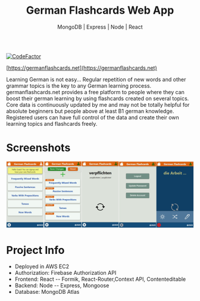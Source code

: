 <p align="center">
  <h1 align="center">German Flashcards Web App</h1>
  <p align="center">MongoDB | Express  | Node | React</p>
  </p>
  <p align="center">
  <br>
 </p>
 <br>
<a href="https://www.codefactor.io/repository/github/serhatci/german-flashcards/overview/master"><img src="https://www.codefactor.io/repository/github/serhatci/german-flashcards/badge/master" alt="CodeFactor" /></a>

[https://germanflashcards.net](https://germanflashcards.net)
  
Learning German is not easy... Regular repetition of new words and other grammar topics is the key to any German learning process. germanflashcards.net provides a free platform to people where they can boost their german learning by using flashcards created on several topics. Core data is continuously updated by me and may not be totally helpful for absolute beginners but people above at least B1 german knowledge. Registered users can have full control of the data and create their own learning topics and flashcards freely.

# Screenshots

![Application image](https://github.com/serhatci/german-flashcards/blob/master/screenshots.jpg)

# Project Info

- Deployed in AWS EC2
- Authorization: Firebase Authorization API
- Frontend: React -- Formik, React-Router,Context API, Contenteditable
- Backend: Node -- Express, Mongoose
- Database: MongoDB Atlas

  
  
